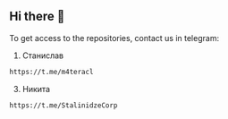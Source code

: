 ## Hi there 👋

To get access to the repositories, contact us in telegram:

1. Станислав
```bash
https://t.me/m4teracl
```
3. Никита
```bash
https://t.me/StalinidzeCorp
```
